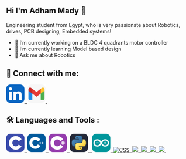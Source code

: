 ## Hi I'm Adham Mady 👋 
Engineering student from Egypt, who is very passionate about Robotics, drives, PCB designing, Embedded systems!
- 🔭 I’m currently working on a BLDC 4 quadrants motor controller 
- 🌱 I’m currently learning Model based design
- 💬 Ask me about Robotics

## :speech_balloon: Connect with me: 
<div id="badges">
  <a href="https://www.linkedin.com/in/adham-mady-47066b24b/">
    <img src="https://github.com/tandpfun/skill-icons/blob/main/icons/LinkedIn.svg" alt="LinkedIn Badge"alt="CSS" width="50" height="50"/>&nbsp;
  </a>
  <a href="mailto:adhammadyamr@gmail.com">
    <img src="https://github.com/tandpfun/skill-icons/blob/main/icons/Gmail-Light.svg" alt="LinkedIn Badge"alt="CSS" width="50" height="50"/>&nbsp;
  </a>
</div>

## :hammer_and_wrench: Languages and Tools :
<div>
<a href="https://www.learn-c.org/">
    <img src="https://github.com/tandpfun/skill-icons/blob/main/icons/C.svg" alt="CSS" width="50" height="50"/>&nbsp;
  </a>
  <a href="https://www.learn-cpp.org/">
    <img src="https://github.com/tandpfun/skill-icons/blob/main/icons/CPP.svg" alt="CSS" width="50" height="50"/>&nbsp;
  </a>
  <a href="https://www.learncs.org/">
    <img src="https://github.com/tandpfun/skill-icons/blob/main/icons/CS.svg" alt="CSS" width="50" height="50"/>&nbsp;
  </a>    
  <a href="https://www.learnpython.org/">
    <picture>
    <source media="(prefers-color-scheme: dark)" srcset="https://github.com/tandpfun/skill-icons/blob/main/icons/Python-Dark.svg">
    <source media="(prefers-color-scheme: light)" srcset="https://github.com/tandpfun/skill-icons/blob/main/icons/Python-Light.svg">
    <img alt="CSS" src="https://github.com/tandpfun/skill-icons/blob/main/icons/Python-Dark.svg" width="50" height="50">
    </picture>&nbsp;
  </a> 
 <a href="https://docs.arduino.cc/learn/">
    <img src="https://github.com/tandpfun/skill-icons/blob/main/icons/Arduino.svg" alt="CSS" width="50" height="50"/>&nbsp;
  </a>
  <a href="https://matlabacademy.mathworks.com/">
    <img src="https://user-images.githubusercontent.com/25181517/192106593-610ee31c-995e-4f24-b8e1-0f18eead6fae.png" alt="CSS" width="50" height="50"/>&nbsp;
  </a> 
  <a href="https://matlabacademy.mathworks.com/#simulink">
    <img width=50px src="https://upload.wikimedia.org/wikipedia/commons/thumb/3/36/Simulink_Logo_%28non-wordmark%29.png/150px-Simulink_Logo_%28non-wordmark%29.png">&nbsp;
  </a> 
  <a href="https://docs.openmv.io/openmvcam/tutorial/index.html">
    <img width=50px src="https://global.discourse-cdn.com/standard17/uploads/openmv1/original/2X/7/7e5a87ef6230e6a31bf4c5eb1cf2d1b9a56a2f7e.png">&nbsp;
  </a> 
  <a href="https://www.w3schools.com/git/">
    <img width=50px src="https://git-scm.com/images/logos/downloads/Git-Icon-1788C.png">&nbsp;
  </a> 
  <a href="https://cyberbotics.com/doc/guide/tutorials">
    <img width=50px src="https://cyberbotics.com/assets/images/webots.png">&nbsp;
   </a> 
</div>


   
</div>
